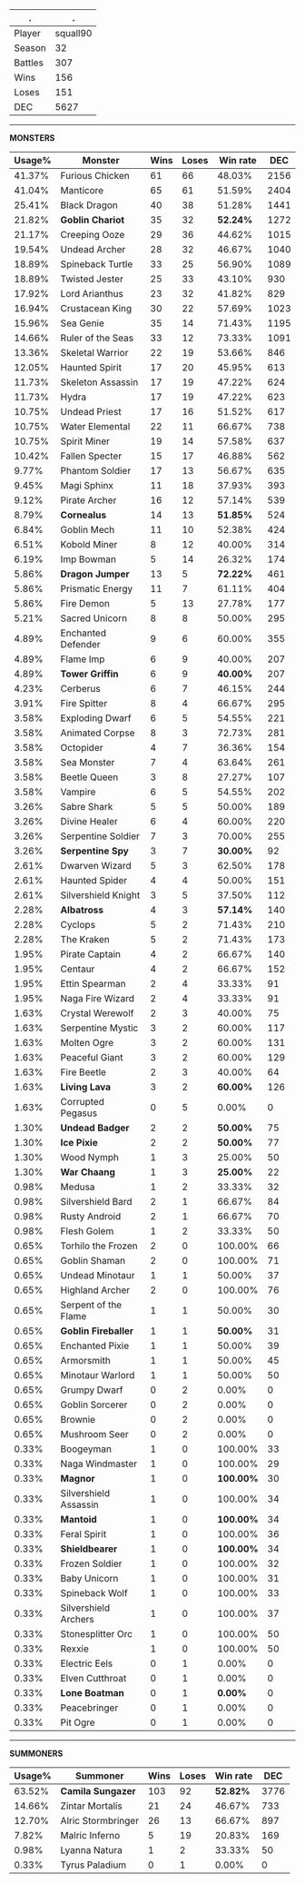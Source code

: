 .|.
|-|-
Player|squall90
Season|32
Battles|307
Wins|156
Loses|151
DEC|5627

---
**MONSTERS**

Usage%|Monster|Wins|Loses|Win rate|DEC|
-|-|-|-|-|-|
41.37%|Furious Chicken|61|66|48.03%|2156|
41.04%|Manticore|65|61|51.59%|2404|
25.41%|Black Dragon|40|38|51.28%|1441|
21.82%|**Goblin Chariot**|35|32|**52.24%**|1272|
21.17%|Creeping Ooze|29|36|44.62%|1015|
19.54%|Undead Archer|28|32|46.67%|1040|
18.89%|Spineback Turtle|33|25|56.90%|1089|
18.89%|Twisted Jester|25|33|43.10%|930|
17.92%|Lord Arianthus|23|32|41.82%|829|
16.94%|Crustacean King|30|22|57.69%|1023|
15.96%|Sea Genie|35|14|71.43%|1195|
14.66%|Ruler of the Seas|33|12|73.33%|1091|
13.36%|Skeletal Warrior|22|19|53.66%|846|
12.05%|Haunted Spirit|17|20|45.95%|613|
11.73%|Skeleton Assassin|17|19|47.22%|624|
11.73%|Hydra|17|19|47.22%|623|
10.75%|Undead Priest|17|16|51.52%|617|
10.75%|Water Elemental|22|11|66.67%|738|
10.75%|Spirit Miner|19|14|57.58%|637|
10.42%|Fallen Specter|15|17|46.88%|562|
9.77%|Phantom Soldier|17|13|56.67%|635|
9.45%|Magi Sphinx|11|18|37.93%|393|
9.12%|Pirate Archer|16|12|57.14%|539|
8.79%|**Cornealus**|14|13|**51.85%**|524|
6.84%|Goblin Mech|11|10|52.38%|424|
6.51%|Kobold Miner|8|12|40.00%|314|
6.19%|Imp Bowman|5|14|26.32%|174|
5.86%|**Dragon Jumper**|13|5|**72.22%**|461|
5.86%|Prismatic Energy|11|7|61.11%|404|
5.86%|Fire Demon|5|13|27.78%|177|
5.21%|Sacred Unicorn|8|8|50.00%|295|
4.89%|Enchanted Defender|9|6|60.00%|355|
4.89%|Flame Imp|6|9|40.00%|207|
4.89%|**Tower Griffin**|6|9|**40.00%**|207|
4.23%|Cerberus|6|7|46.15%|244|
3.91%|Fire Spitter|8|4|66.67%|295|
3.58%|Exploding Dwarf|6|5|54.55%|221|
3.58%|Animated Corpse|8|3|72.73%|281|
3.58%|Octopider|4|7|36.36%|154|
3.58%|Sea Monster|7|4|63.64%|261|
3.58%|Beetle Queen|3|8|27.27%|107|
3.58%|Vampire|6|5|54.55%|202|
3.26%|Sabre Shark|5|5|50.00%|189|
3.26%|Divine Healer|6|4|60.00%|220|
3.26%|Serpentine Soldier|7|3|70.00%|255|
3.26%|**Serpentine Spy**|3|7|**30.00%**|92|
2.61%|Dwarven Wizard|5|3|62.50%|178|
2.61%|Haunted Spider|4|4|50.00%|151|
2.61%|Silvershield Knight|3|5|37.50%|112|
2.28%|**Albatross**|4|3|**57.14%**|140|
2.28%|Cyclops|5|2|71.43%|210|
2.28%|The Kraken|5|2|71.43%|173|
1.95%|Pirate Captain|4|2|66.67%|140|
1.95%|Centaur|4|2|66.67%|152|
1.95%|Ettin Spearman|2|4|33.33%|91|
1.95%|Naga Fire Wizard|2|4|33.33%|91|
1.63%|Crystal Werewolf|2|3|40.00%|75|
1.63%|Serpentine Mystic|3|2|60.00%|117|
1.63%|Molten Ogre|3|2|60.00%|131|
1.63%|Peaceful Giant|3|2|60.00%|129|
1.63%|Fire Beetle|2|3|40.00%|64|
1.63%|**Living Lava**|3|2|**60.00%**|126|
1.63%|Corrupted Pegasus|0|5|0.00%|0|
1.30%|**Undead Badger**|2|2|**50.00%**|75|
1.30%|**Ice Pixie**|2|2|**50.00%**|77|
1.30%|Wood Nymph|1|3|25.00%|50|
1.30%|**War Chaang**|1|3|**25.00%**|22|
0.98%|Medusa|1|2|33.33%|32|
0.98%|Silvershield Bard|2|1|66.67%|84|
0.98%|Rusty Android|2|1|66.67%|70|
0.98%|Flesh Golem|1|2|33.33%|50|
0.65%|Torhilo the Frozen|2|0|100.00%|66|
0.65%|Goblin Shaman|2|0|100.00%|71|
0.65%|Undead Minotaur|1|1|50.00%|37|
0.65%|Highland Archer|2|0|100.00%|76|
0.65%|Serpent of the Flame|1|1|50.00%|30|
0.65%|**Goblin Fireballer**|1|1|**50.00%**|31|
0.65%|Enchanted Pixie|1|1|50.00%|39|
0.65%|Armorsmith|1|1|50.00%|45|
0.65%|Minotaur Warlord|1|1|50.00%|50|
0.65%|Grumpy Dwarf|0|2|0.00%|0|
0.65%|Goblin Sorcerer|0|2|0.00%|0|
0.65%|Brownie|0|2|0.00%|0|
0.65%|Mushroom Seer|0|2|0.00%|0|
0.33%|Boogeyman|1|0|100.00%|33|
0.33%|Naga Windmaster|1|0|100.00%|29|
0.33%|**Magnor**|1|0|**100.00%**|30|
0.33%|Silvershield Assassin|1|0|100.00%|34|
0.33%|**Mantoid**|1|0|**100.00%**|34|
0.33%|Feral Spirit|1|0|100.00%|36|
0.33%|**Shieldbearer**|1|0|**100.00%**|34|
0.33%|Frozen Soldier|1|0|100.00%|32|
0.33%|Baby Unicorn|1|0|100.00%|31|
0.33%|Spineback Wolf|1|0|100.00%|33|
0.33%|Silvershield Archers|1|0|100.00%|37|
0.33%|Stonesplitter Orc|1|0|100.00%|50|
0.33%|Rexxie|1|0|100.00%|50|
0.33%|Electric Eels|0|1|0.00%|0|
0.33%|Elven Cutthroat|0|1|0.00%|0|
0.33%|**Lone Boatman**|0|1|**0.00%**|0|
0.33%|Peacebringer|0|1|0.00%|0|
0.33%|Pit Ogre|0|1|0.00%|0|

---
**SUMMONERS**

Usage%|Summoner|Wins|Loses|Win rate|DEC|
-|-|-|-|-|-|
63.52%|**Camila Sungazer**|103|92|**52.82%**|3776|
14.66%|Zintar Mortalis|21|24|46.67%|733|
12.70%|Alric Stormbringer|26|13|66.67%|897|
7.82%|Malric Inferno|5|19|20.83%|169|
0.98%|Lyanna Natura|1|2|33.33%|50|
0.33%|Tyrus Paladium|0|1|0.00%|0|

